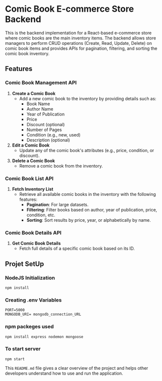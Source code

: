 # Comic Book E-commerce Store Backend

This is the backend implementation for a React-based e-commerce store where comic books are the main inventory items. The backend allows store managers to perform CRUD operations (Create, Read, Update, Delete) on comic book items and provides APIs for pagination, filtering, and sorting the comic book inventory.

## Features

### Comic Book Management API
1. **Create a Comic Book**  
   - Add a new comic book to the inventory by providing details such as:
     - Book Name
     - Author Name
     - Year of Publication
     - Price
     - Discount (optional)
     - Number of Pages
     - Condition (e.g., new, used)
     - Description (optional)
2. **Edit a Comic Book**  
   - Update any of the comic book's attributes (e.g., price, condition, or discount).
3. **Delete a Comic Book**  
   - Remove a comic book from the inventory.

### Comic Book List API
1. **Fetch Inventory List**  
   - Retrieve all available comic books in the inventory with the following features:
     - **Pagination**: For large datasets.
     - **Filtering**: Filter books based on author, year of publication, price, condition, etc.
     - **Sorting**: Sort results by price, year, or alphabetically by name.

### Comic Book Details API
1. **Get Comic Book Details**  
   - Fetch full details of a specific comic book based on its ID.

## Projet SetUp

### NodeJS Initialization
``` 
npm install
```
### Creating .env Variables
```
PORT=5000
MONGODB_URI= mongodb_connection_URL
```

### npm packeges used
```
npm install express nodemon mongoose
```

### To start server
```
npm start
```



This `README.md` file gives a clear overview of the project and helps other developers understand how to use and run the application.
